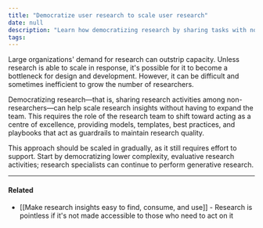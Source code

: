 ```yaml
---
title: "Democratize user research to scale user research"
date: null
description: "Learn how democratizing research by sharing tasks with non-researchers helps large organizations scale insights and avoid bottlenecks without expanding research teams."
tags:
---
```


Large organizations' demand for research can outstrip capacity. Unless research is able to scale in response, it's possible for it to become a bottleneck for design and development. However, it can be difficult and sometimes inefficient to grow the number of researchers.

Democratizing research—that is, sharing research activities among non-researchers—can help scale research insights without having to expand the team. This requires the role of the research team to shift toward acting as a centre of excellence, providing models, templates, best practices, and playbooks that act as guardrails to maintain research quality.

This approach should be scaled in gradually, as it still requires effort to support. Start by democratizing lower complexity, evaluative research activities; research specialists can continue to perform generative research.

---

#### Related

- [[Make research insights easy to find, consume, and use]] - Research is pointless if it's not made accessible to those who need to act on it
